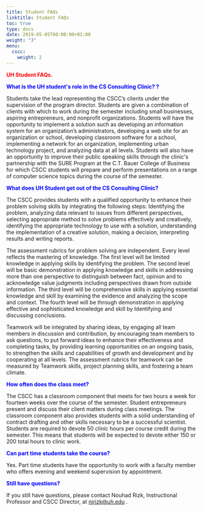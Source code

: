 ```yaml
---
title: Student FAQs
linktitle: Student FAQs
toc: true
type: docs
date: 2019-05-05T00:00:00+01:00
weight: "3"
menu:
  cscc:
    weight: 2
---
```


<span style="color:red">**UH Student FAQs.**</span>


<span style="color:blue">**What is the UH student's role in the CS Consulting Clinic? ?** </span> 

Students take the lead representing the CSCC’s clients under the supervision of the program director. Students are given a combination of clients with which to work during the semester including small businesses, aspiring entrepreneurs, and nonprofit organizations. Students will have the opportunity to  implement a solution such as developing an information system for an organization’s administrators, developing a web site for an organization or school, developing classroom software for a school, implementing a network for an organization, implementing urban technology project, and analyzing data at all levels.
Students will also have an opportunity to improve their public speaking skills through the clinic's partnership with the SURE Program at the C.T. Bauer College of Business for which CSCC students will prepare and perform presentations on a range of computer science topics during the course of the semester.

<span style="color:blue">**What does UH Student get out of the CS Consulting Clinic?** </span> 

The CSCC provides students with a qualified opportunity to enhance their problem solving skills by integrating the following  steps: Identifying the problem, analyzing data relevant to issues from different perspectives, selecting appropriate method to solve problems effectively and creatively, identifying the appropriate technology to use with a solution, understanding the implementation of a creative solution, making a decision, interpreting results and writing reports.

The assessment rubrics for problem solving are independent. Every level reflects the mastering of knowledge. The first level will be limited knowledge in applying skills by identifying the problem. The second level will be basic demonstration in applying knowledge and skills in addressing more than one perspective to distinguish between fact, opinion and to acknowledge value judgments including perspectives drawn from outside information. The third level will be comprehensive skills in applying essential knowledge and skill by examining the evidence and analyzing the scope and context. The fourth level will be through demonstration in applying effective and sophisticated knowledge and skill by Identifying and discussing conclusions.

Teamwork will be integrated by sharing ideas, by engaging all team members in discussion and contribution, by encouraging team members to ask questions, to put forward ideas to enhance their effectiveness and completing tasks, by providing learning opportunities on an ongoing basis, to strengthen the skills and capabilities of growth and development and by cooperating at all levels. The assessment rubrics for teamwork can be measured by Teamwork skills, project planning skills, and fostering a team climate. 

<span style="color:blue">**How often does the class meet?** </span>

The CSCC has a classroom component that meets for two hours a week for fourteen weeks over the course of the semester. Student entrepreneurs present and discuss their client matters during class meetings. The classroom component also provides students with a solid understanding of contract drafting and other skills necessary to be a successful scientist. Students are required to devote 50 clinic hours per course credit during the semester. This means that students will be expected to devote either 150 or 200 total hours to clinic work.

<span style="color:blue">**Can part time students take the course?** </span>

Yes. Part time students have the opportunity to work with a faculty member who offers evening and weekend supervision by appointment.

<span style="color:blue">**Still have questions?** </span>

If you still have questions, please contact Nouhad Rizk, Instructional Professor and CSCC Director, at <span style="color:blue">njrizk@uh.edu</span> .

